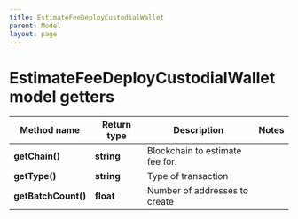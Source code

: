 ```yaml
---
title: EstimateFeeDeployCustodialWallet
parent: Model
layout: page
---
```


# EstimateFeeDeployCustodialWallet model getters

Method name | Return type | Description | Notes
------------ | ------------- | ------------- | -------------
**getChain()** | **string** | Blockchain to estimate fee for. |
**getType()** | **string** | Type of transaction |
**getBatchCount()** | **float** | Number of addresses to create |


